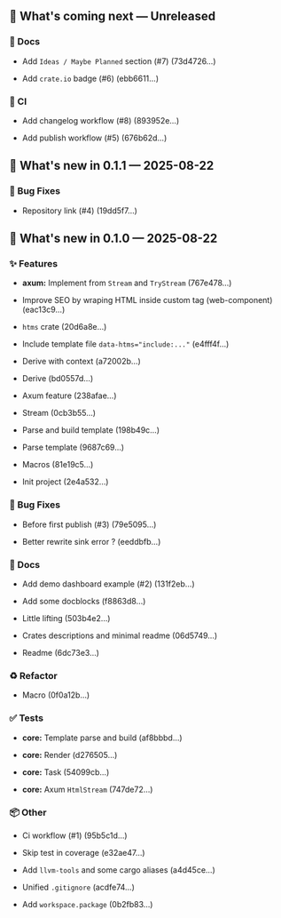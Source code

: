 ## 🧪 What's coming next — Unreleased

### 📝 Docs

- Add `Ideas / Maybe Planned` section (#7) (73d4726…)

- Add `crate.io` badge (#6) (ebb6611…)


### 🤖 CI

- Add changelog workflow (#8) (893952e…)

- Add publish workflow (#5) (676b62d…)

## 💨 What's new in 0.1.1 — 2025-08-22

### 🐛 Bug Fixes

- Repository link (#4) (19dd5f7…)

## 💨 What's new in 0.1.0 — 2025-08-22

### ✨ Features

- **axum:** Implement from `Stream` and `TryStream` (767e478…)

- Improve SEO by wraping HTML inside custom tag (web-component) (eac13c9…)

- `htms` crate (20d6a8e…)

- Include template file `data-htms="include:..."` (e4fff4f…)

- Derive with context (a72002b…)

- Derive (bd0557d…)

- Axum feature (238afae…)

- Stream (0cb3b55…)

- Parse and build template (198b49c…)

- Parse template (9687c69…)

- Macros (81e19c5…)

- Init project (2e4a532…)


### 🐛 Bug Fixes

- Before first publish (#3) (79e5095…)

- Better rewrite sink error ? (eeddbfb…)


### 📝 Docs

- Add demo dashboard example (#2) (131f2eb…)

- Add some docblocks (f8863d8…)

- Little lifting (503b4e2…)

- Crates descriptions and minimal readme (06d5749…)

- Readme (6dc73e3…)


### ♻️ Refactor

- Macro (0f0a12b…)


### ✅ Tests

- **core:** Template parse and build (af8bbbd…)

- **core:** Render (d276505…)

- **core:** Task (54099cb…)

- **core:** Axum `HtmlStream` (747de72…)


### 📦 Other

- Ci workflow (#1) (95b5c1d…)

- Skip test in coverage (e32ae47…)

- Add `llvm-tools` and some cargo aliases (a4d45ce…)

- Unified `.gitignore` (acdfe74…)

- Add `workspace.package` (0b2fb83…)

